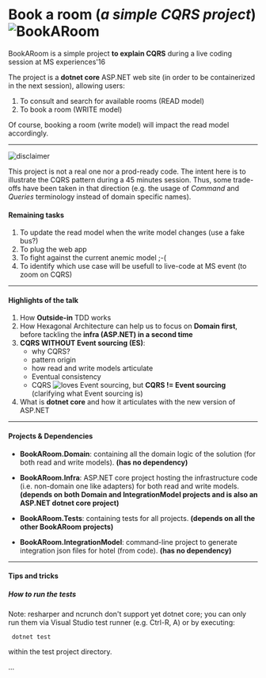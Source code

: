 # Book a room (*a simple CQRS project*) ![BookARoom](https://github.com/tpierrain/cqrs/blob/master/images/bookaroom.png?raw=true)

BookARoom is a simple project __to explain CQRS__ during a live coding session at MS experiences'16

The project is a __dotnet core__ ASP.NET web site (in order to be containerized in the next session), allowing users:

1. To consult and search for available rooms (READ model)
2. To book a room (WRITE model)

Of course, booking a room (write model) will impact the read model accordingly.

---
![disclaimer](https://github.com/tpierrain/cqrs/blob/master/images/disclaimer.gif?raw=true)

This project is not a real one nor a prod-ready code. The intent here is to illustrate the CQRS pattern during a 45 minutes session. Thus, some trade-offs have been taken in that direction (e.g. the usage of *Command* and *Queries* terminology instead of domain specific names).

#### Remaining tasks
1. To update the read model when the write model changes (use a fake bus?)
2. To plug the web app
3. To fight against the current anemic model ;-(
4. To identify which use case will be usefull to live-code at MS event (to zoom on CQRS)



---

#### Highlights of the talk

1. How __Outside-in__ TDD works
2. How Hexagonal Architecture can help us to focus on __Domain first__, before tackling the __infra (ASP.NET) in a second time__
3. __CQRS WITHOUT Event sourcing (ES)__:
    - why CQRS?
    - pattern origin
    - how read and write models articulate
    - Eventual consistency
    - CQRS ![loves](https://github.com/tpierrain/cqrs/blob/master/images/heart.png?raw=true) Event sourcing, but __CQRS != Event sourcing__ (clarifying what Event sourcing is)
4. What is __dotnet core__ and how it articulates with the new version of ASP.NET

---

#### Projects & Dependencies
- __BookARoom.Domain__:  containing all the domain logic of the solution (for both read and write models). __(has no dependency)__

- __BookARoom.Infra__: ASP.NET core project hosting the infrastructure code (i.e. non-domain one like adapters) for both read and write models. __(depends on both Domain and IntegrationModel projects and is also an ASP.NET dotnet core project)__

- __BookARoom.Tests__: containing tests for all projects. __(depends on all the other BookARoom projects)__

- __BookARoom.IntegrationModel__: command-line project to generate integration json files for hotel (from code). __(has no dependency)__

---

#### Tips and tricks

##### How to run the tests

Note: resharper and ncrunch don't support yet dotnet core; you can only run them via Visual Studio test runner (e.g. Ctrl-R, A) or by executing:

     dotnet test 

within the test project directory.

...

